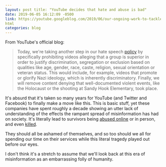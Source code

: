 ```yaml
---
layout: post title: "YouTube decides that hate and abuse is bad"
date: 2019-06-05 16:12:09 -0500
link: https://youtube.googleblog.com/2019/06/our-ongoing-work-to-tackle-hate.
html
categories: blog 
---
```

From YouTube's official blog:

>Today, we're taking another step in our hate speech
>[policy](https://support.google.com/youtube/answer/2801939?hl=en) by
>specifically prohibiting videos alleging that a group is superior in
>order to justify discrimination, segregation or exclusion based on
>qualities like age, gender, race, caste, religion, sexual orientation
>or veteran status. This would include, for example, videos that promote
>or glorify Nazi ideology, which is inherently discriminatory. Finally,
>we will remove content denying that well-documented violent events,
>like the Holocaust or the shooting at Sandy Hook Elementary, took
>place.
>
It's absurd that it's taken so many years for YouTube (and Twitter and
Facebook) to finally make a move like this. This is basic stuff, yet these companies have spent roughly a decade showing an utter lack of understanding of the effects the rampant spread of misinformation has had on society. It's literally lead to survivors being [abused online](https://www.necn.com/entertainment/entertainment-news/Jesse-Hughes-slams-Parkland-shooting-survivors--477949183.html) or in person, and even [killed]().

They should all be ashamed of themselves, and so too should we all for spending our time on their services while this literal tragedy played out before our eyes.

I don't think it's a stretch to assume that we'll look back at this era of misinformation as an embarrassing folly of humanity.
